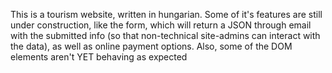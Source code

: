 This is a tourism website, written in hungarian. Some of it's features are still under construction, like the form, which will return a JSON through email with the submitted info (so that non-technical site-admins can interact with the data), as well as online payment options. 
Also, some of the DOM elements aren't YET behaving as expected
